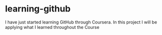 # learning-github
I have just started learning GitHub through Coursera. In this project I will be applying what I learned throughout the Course
